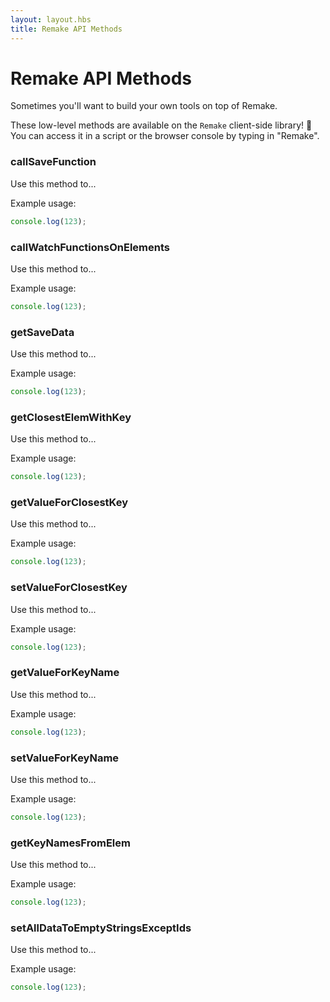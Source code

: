 ```yaml
---
layout: layout.hbs
title: Remake API Methods
---
```


# Remake API Methods

Sometimes you'll want to build your own tools on top of Remake.

These low-level methods are available on the `Remake` client-side library! 🦄 You can access it in a script or the browser console by typing in "Remake".

### callSaveFunction

Use this method to...

Example usage:

```js
console.log(123);
```

### callWatchFunctionsOnElements

Use this method to...

Example usage:

```js
console.log(123);
```

### getSaveData

Use this method to...

Example usage:

```js
console.log(123);
```

### getClosestElemWithKey

Use this method to...

Example usage:

```js
console.log(123);
```

### getValueForClosestKey

Use this method to...

Example usage:

```js
console.log(123);
```

### setValueForClosestKey

Use this method to...

Example usage:

```js
console.log(123);
```

### getValueForKeyName

Use this method to...

Example usage:

```js
console.log(123);
```

### setValueForKeyName

Use this method to...

Example usage:

```js
console.log(123);
```

### getKeyNamesFromElem

Use this method to...

Example usage:

```js
console.log(123);
```

### setAllDataToEmptyStringsExceptIds

Use this method to...

Example usage:

```js
console.log(123);
```
